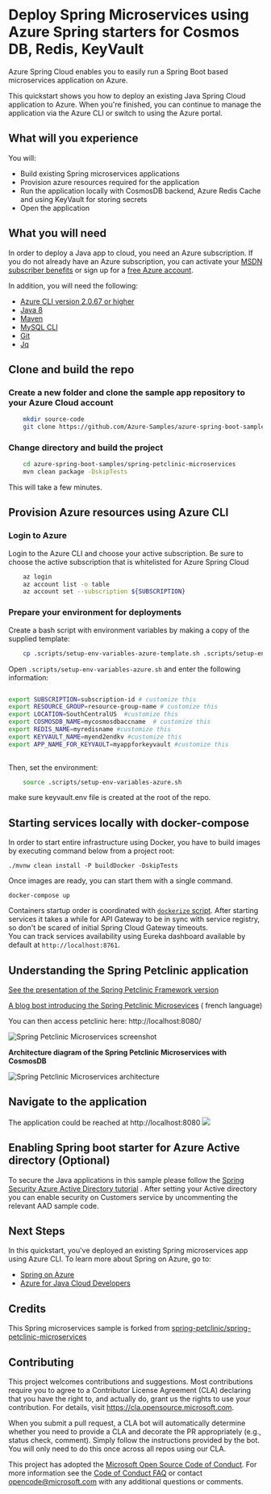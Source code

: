 # Deploy Spring Microservices using Azure Spring starters for Cosmos DB, Redis, KeyVault

Azure Spring Cloud enables you to easily run a Spring Boot based microservices application on Azure.

This quickstart shows you how to deploy an existing Java Spring Cloud application to Azure. When
you're finished, you can continue to manage the application via the Azure CLI or switch to using the
Azure portal.

## What will you experience

You will:

- Build existing Spring microservices applications
- Provision azure resources required for the application
- Run the application locally with CosmosDB backend, Azure Redis Cache and using KeyVault for
  storing secrets
- Open the application

## What you will need

In order to deploy a Java app to cloud, you need an Azure subscription. If you do not already have
an Azure subscription, you can activate your
[MSDN subscriber benefits](https://azure.microsoft.com/pricing/member-offers/msdn-benefits-details/)
or sign up for a
[free Azure account]((https://azure.microsoft.com/free/)).

In addition, you will need the following:

- [Azure CLI version 2.0.67 or higher](https://docs.microsoft.com/cli/azure/install-azure-cli?view=azure-cli-latest)
- [Java 8](https://www.azul.com/downloads/azure-only/zulu/?version=java-8-lts&architecture=x86-64-bit&package=jdk)
- [Maven](https://maven.apache.org/download.cgi)
- [MySQL CLI](https://dev.mysql.com/downloads/shell/)
- [Git](https://git-scm.com/)
- [Jq](https://stedolan.github.io/jq/)

## Clone and build the repo

### Create a new folder and clone the sample app repository to your Azure Cloud account

```bash
    mkdir source-code
    git clone https://github.com/Azure-Samples/azure-spring-boot-samples
```

### Change directory and build the project

```bash
    cd azure-spring-boot-samples/spring-petclinic-microservices
    mvn clean package -DskipTests
```

This will take a few minutes.

## Provision Azure resources using Azure CLI

### Login to Azure

Login to the Azure CLI and choose your active subscription. Be sure to choose the active
subscription that is whitelisted for Azure Spring Cloud

```bash
    az login
    az account list -o table
    az account set --subscription ${SUBSCRIPTION}
```

### Prepare your environment for deployments

Create a bash script with environment variables by making a copy of the supplied template:

```bash
    cp .scripts/setup-env-variables-azure-template.sh .scripts/setup-env-variables-azure.sh
```

Open `.scripts/setup-env-variables-azure.sh` and enter the following information:

```bash

export SUBSCRIPTION=subscription-id # customize this
export RESOURCE_GROUP=resource-group-name # customize this
export LOCATION=SouthCentralUS  #customize this
export COSMOSDB_NAME=mycosmosdbaccname  # customize this
export REDIS_NAME=myredisname #customize this
export KEYVAULT_NAME=myend2endkv #customize this
export APP_NAME_FOR_KEYVAULT=myappforkeyvault #customize this
    
```

Then, set the environment:

```bash
    source .scripts/setup-env-variables-azure.sh
```

make sure keyvault.env file is created at the root of the repo.

## Starting services locally with docker-compose

In order to start entire infrastructure using Docker, you have to build images by
executing command below from a project root:

```shell
./mvnw clean install -P buildDocker -DskipTests
```


Once images are ready, you can start them with a single command.


```shell
docker-compose up
```

Containers startup order is coordinated with [`dockerize` script](https://github.com/jwilder/dockerize). After starting services it takes a while for API Gateway to be in sync with service registry, so don't be scared of initial Spring
Cloud Gateway timeouts.   
You can track services availability using Eureka dashboard available by default at `http://localhost:8761`.

## Understanding the Spring Petclinic application

[See the presentation of the Spring Petclinic Framework version](http://fr.slideshare.net/AntoineRey/spring-framework-petclinic-sample-application)

[A blog bost introducing the Spring Petclinic Microsevices](http://javaetmoi.com/2018/10/architecture-microservices-avec-spring-cloud/) (
french language)

You can then access petclinic here: http://localhost:8080/

![Spring Petclinic Microservices screenshot](docs/application-screenshot.png)

**Architecture diagram of the Spring Petclinic Microservices with CosmosDB**

![Spring Petclinic Microservices architecture](docs/microservices-architecture-diagram-cosmosdb.jpg)

## Navigate to the application

The application could be reached at http://localhost:8080
![](./media/petclinic.jpg)

## Enabling Spring boot starter for Azure Active directory (Optional)

To secure the Java applications in this sample please follow
the [Spring Security Azure Active Directory tutorial](https://docs.microsoft.com/en-us/azure/developer/java/spring-framework/configure-spring-boot-starter-java-app-with-azure-active-directory)
. After setting your Active directory you can enable security on Customers service by uncommenting
the relevant AAD sample code.

## Next Steps

In this quickstart, you've deployed an existing Spring microservices app using Azure CLI. To learn
more about Spring on Azure, go to:

- [Spring on Azure](https://docs.microsoft.com/en-us/azure/developer/java/spring-framework/)
- [Azure for Java Cloud Developers](https://docs.microsoft.com/en-us/azure/java/)

## Credits

This Spring microservices sample is forked from
[spring-petclinic/spring-petclinic-microservices](https://github.com/spring-petclinic/spring-petclinic-microservices)

## Contributing

This project welcomes contributions and suggestions. Most contributions require you to agree to a
Contributor License Agreement (CLA) declaring that you have the right to, and actually do, grant us
the rights to use your contribution. For details, visit https://cla.opensource.microsoft.com.

When you submit a pull request, a CLA bot will automatically determine whether you need to provide a
CLA and decorate the PR appropriately (e.g., status check, comment). Simply follow the instructions
provided by the bot. You will only need to do this once across all repos using our CLA.

This project has adopted
the [Microsoft Open Source Code of Conduct](https://opensource.microsoft.com/codeofconduct/). For
more information see the [Code of Conduct FAQ](https://opensource.microsoft.com/codeofconduct/faq/)
or contact [opencode@microsoft.com](mailto:opencode@microsoft.com) with any additional questions or
comments.
